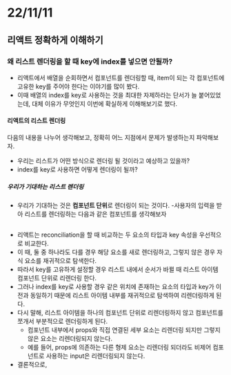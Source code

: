 # 22/11/11

## 리액트 정확하게 이해하기

### 왜 리스트 렌더링을 할 때 key에 index를 넣으면 안될까?

- 리액트에서 배열을 순회하면서 컴포넌트를 렌더링할 때, item이 되는 각 컴포넌트에 고유한 key를 주어야 한다는 이야기를 많이 봤다.
- 이때 배열의 index를 key로 사용하는 것을 최대한 자제하라는 단서가 늘 붙어있었는데, 대체 이유가 무엇인지 이번에 확실하게 이해해보기로 했다.

#### 리액트의 리스트 렌더링

다음의 내용을 나누어 생각해보고, 정확히 어느 지점에서 문제가 발생하는지 파악해보자.

- 우리는 리스트가 어떤 방식으로 렌더링 될 것이라고 예상하고 있을까?
- index를 key로 사용하면 어떻게 렌더링이 될까?

##### 우리가 기대하는 리스트 렌더링

- 우리가 기대하는 것은 **컴포넌트 단위**로 렌더링이 되는 것이다.
	-사용자의 입력을 받아 리스트를 렌더링하는 다음과 같은 컴포넌트를 생각해보자

```jsx

```


- 리액트는 reconciliation을 할 때 비교하는 두 요소의 타입과 key 속성을 우선적으로 비교한다.
- 이 때, 둘 중 하나라도 다를 경우 해당 요소를 새로 렌더링하고, 그렇지 않은 경우 자식 요소를 재귀적으로 탐색한다.
- 따라서 key를 고유하게 설정할 경우 리스트 내에서 순서가 바뀔 때 리스트 아이템 컴포넌트 단위로 리렌더링 한다.
- 그러나 index를 key로 사용할 경우 같은 위치에 존재하는 요소의 타입과 key가 이전과 동일하기 때문에 리스트 아이템 내부를 재귀적으로 탐색하여 리렌더링하게 된다.
- 다시 말해, 리스트 아이템을 하나의 컴포넌트 단위로 리렌더링하지 않고 컴포넌트를 쪼개서 부분적으로 렌더링하게 된다.
	- 컴포넌트 내부에서 props와 직접 연결된 세부 요소는 리렌더링 되지만 그렇지 않은 요소는 리렌더링되지 않는다.
	- 예를 들어, props에 의존하는 다른 형제 요소는 리렌더링 되더라도 비제어 컴포넌트로 사용하는 input은 리렌더링되지 않는다.
- 결론적으로, 

